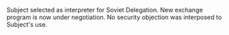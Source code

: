 Subject selected as interpreter for Soviet Delegation. New exchange program is now under negotiation. No security objection was interposed to Subject's use.